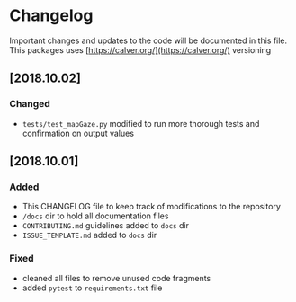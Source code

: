 # Changelog

Important changes and updates to the code will be documented in this file. This packages uses [https://calver.org/](https://calver.org/) versioning

## [2018.10.02]
### Changed
- `tests/test_mapGaze.py` modified to run more thorough tests and confirmation on output values

## [2018.10.01]
### Added
- This CHANGELOG file to keep track of modifications to the repository
- `/docs` dir to hold all documentation files
- `CONTRIBUTING.md` guidelines added to `docs` dir
- `ISSUE_TEMPLATE.md` added to `docs` dir
### Fixed
- cleaned all files to remove unused code fragments
- added `pytest` to `requirements.txt` file
